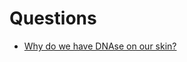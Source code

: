 Questions
=========

* [Why do we have DNAse on our skin?](https://www.quora.com/Why-do-we-have-DNase-on-our-skin)
